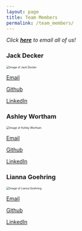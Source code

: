 ```yaml
---
layout: page
title: Team Members
permalink: /team_members/
---
```


*Click **[here](mailto:jack@unc.edu,awortham@live,unc.edu,liannag@live.unc.edu)** to email all of us!*

### Jack Decker

<img src="https://media-exp1.licdn.com/dms/image/C4E03AQETeyJj2prGFQ/profile-displayphoto-shrink_400_400/0/1612559747988?e=1635984000&v=beta&t=aGgzkLaGeckhaPFZQIIcaWQIMjTRw9m6xNWjXORLKa4" alt="Image of Jack Decker" style="zoom:50%;" />

[Email](mailto:jack@unc.edu)

[Github](github.com/jackowfish)

[LinkedIn](https://www.linkedin.com/in/jackdeckere/)

### Ashley Wortham

<img src="https://media-exp1.licdn.com/dms/image/C4E03AQHqYAvs73llKQ/profile-displayphoto-shrink_400_400/0/1598405568413?e=1635984000&v=beta&t=glpHYU19p4Lsm17l1nGuyNP7kkP9SThmTIeHwBet80I" alt="Image of Ashley Wortham" style="zoom:50%;" />

[Email](mailto:awortham@live,unc.edu)

[Github](github.com/ashleywortha)

[LinkedIn](https://www.linkedin.com/in/ashley-wortham-5a9b461b3/)

### Lianna Goehring

<img src="https://media-exp1.licdn.com/dms/image/C4E03AQHOkHwaP0rUtg/profile-displayphoto-shrink_400_400/0/1553386988488?e=1635984000&v=beta&t=rrJtEEmeOMIY3d_qXzQMwSv-5Z96KIXmiu7pjMhIcFY" alt="Image of Lianna Goehring" style="zoom:50%;" />

[Email](mailto:liannag@live.unc.edu)

[Github](github.com/liannagoehring)

[LinkedIn](https://www.linkedin.com/in/lianna-goehring-a19448183/)



